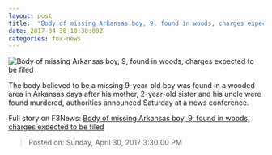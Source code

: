 ```yaml
---
layout: post
title:  "Body of missing Arkansas boy, 9, found in woods, charges expected to be filed"
date: 2017-04-30 10:30:00Z
categories: fox-news
---
```


![Body of missing Arkansas boy, 9, found in woods, charges expected to be filed](http://a57.foxnews.com/images.foxnews.com/content/fox-news/us/2017/04/30/body-missing-arkansas-boy-9-found-in-woods-charges-expected-to-be-filed/_jcr_content/par/featured-media/media-0.img.jpg/0/0/1493536969553.jpg?ve=1)

The body believed to be a missing 9-year-old boy was found in a wooded area in Arkansas days after his mother, 2-year-old sister and his uncle were found murdered, authorities announced Saturday at a news conference.


Full story on F3News: [Body of missing Arkansas boy, 9, found in woods, charges expected to be filed](http://www.f3nws.com/n/gKsrXF)

> Posted on: Sunday, April 30, 2017 3:30:00 PM

